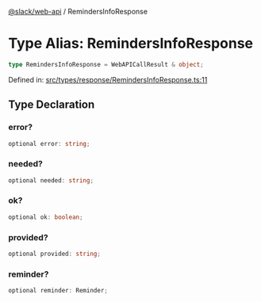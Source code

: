 [@slack/web-api](../index.md) / RemindersInfoResponse

# Type Alias: RemindersInfoResponse

```ts
type RemindersInfoResponse = WebAPICallResult & object;
```

Defined in: [src/types/response/RemindersInfoResponse.ts:11](https://github.com/slackapi/node-slack-sdk/blob/main/packages/web-api/src/types/response/RemindersInfoResponse.ts#L11)

## Type Declaration

### error?

```ts
optional error: string;
```

### needed?

```ts
optional needed: string;
```

### ok?

```ts
optional ok: boolean;
```

### provided?

```ts
optional provided: string;
```

### reminder?

```ts
optional reminder: Reminder;
```
